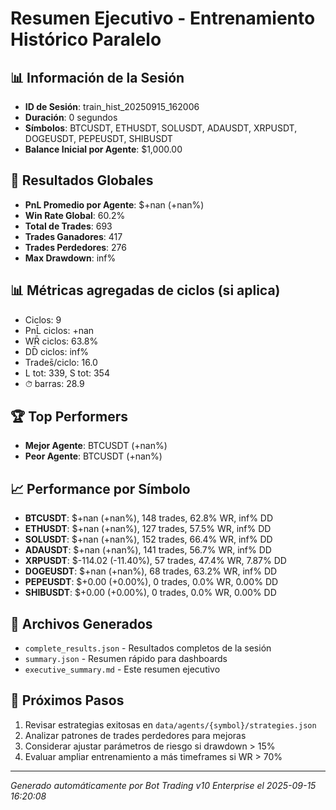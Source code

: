 # Resumen Ejecutivo - Entrenamiento Histórico Paralelo

## 📊 Información de la Sesión
- **ID de Sesión**: train_hist_20250915_162006
- **Duración**: 0 segundos
- **Símbolos**: BTCUSDT, ETHUSDT, SOLUSDT, ADAUSDT, XRPUSDT, DOGEUSDT, PEPEUSDT, SHIBUSDT
- **Balance Inicial por Agente**: $1,000.00

## 🎯 Resultados Globales
- **PnL Promedio por Agente**: $+nan (+nan%)
- **Win Rate Global**: 60.2%
- **Total de Trades**: 693
- **Trades Ganadores**: 417
- **Trades Perdedores**: 276
- **Max Drawdown**: inf%

## 📊 Métricas agregadas de ciclos (si aplica)
- Ciclos: 9
- PnL̄ ciclos: +nan
- WR̄ ciclos: 63.8%
- DD̄ ciclos: inf%
- Trades̄/ciclo: 16.0
- L tot: 339, S tot: 354
- ⏱̄ barras: 28.9


## 🏆 Top Performers
- **Mejor Agente**: BTCUSDT (+nan%)
- **Peor Agente**: BTCUSDT (+nan%)

## 📈 Performance por Símbolo
- **BTCUSDT**: $+nan (+nan%), 148 trades, 62.8% WR, inf% DD
- **ETHUSDT**: $+nan (+nan%), 127 trades, 57.5% WR, inf% DD
- **SOLUSDT**: $+nan (+nan%), 152 trades, 66.4% WR, inf% DD
- **ADAUSDT**: $+nan (+nan%), 141 trades, 56.7% WR, inf% DD
- **XRPUSDT**: $-114.02 (-11.40%), 57 trades, 47.4% WR, 7.87% DD
- **DOGEUSDT**: $+nan (+nan%), 68 trades, 63.2% WR, inf% DD
- **PEPEUSDT**: $+0.00 (+0.00%), 0 trades, 0.0% WR, 0.00% DD
- **SHIBUSDT**: $+0.00 (+0.00%), 0 trades, 0.0% WR, 0.00% DD

## 📁 Archivos Generados
- `complete_results.json` - Resultados completos de la sesión
- `summary.json` - Resumen rápido para dashboards
- `executive_summary.md` - Este resumen ejecutivo

## 🎯 Próximos Pasos
1. Revisar estrategias exitosas en `data/agents/{symbol}/strategies.json`
2. Analizar patrones de trades perdedores para mejoras
3. Considerar ajustar parámetros de riesgo si drawdown > 15%
4. Evaluar ampliar entrenamiento a más timeframes si WR > 70%

---
*Generado automáticamente por Bot Trading v10 Enterprise el 2025-09-15 16:20:08*
